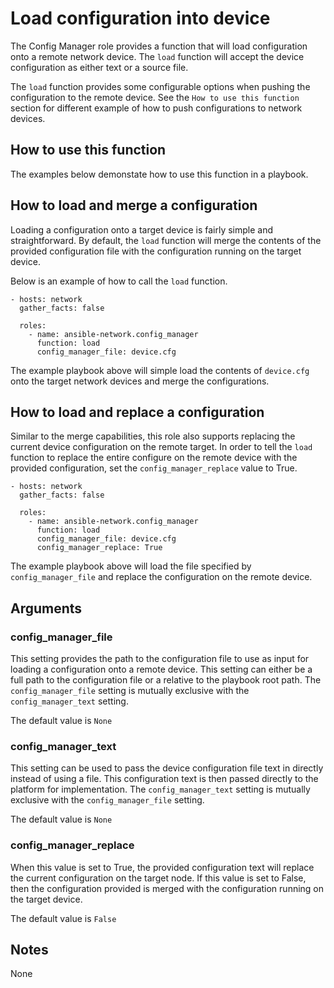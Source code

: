 # Load configuration into device

The Config Manager role provides a function that will load configuration onto a
remote network device.  The `load` function will accept the device
configuration as either text or a source file.  

The `load` function provides some configurable options when pushing the
configuration to the remote device.  See the `How to use this function`
section for different example of how to push configurations to network devices.

## How to use this function

The examples below demonstate how to use this function in a playbook.

## How to load and merge a configuration

Loading a configuration onto a target device is fairly simple and
straightforward.  By default, the `load` function will merge the contents of
the provided configuration file with the configuration running on
the target device.  

Below is an example of how to call the `load` function.

```
- hosts: network
  gather_facts: false

  roles:
    - name: ansible-network.config_manager
      function: load
      config_manager_file: device.cfg
```

The example playbook above will simple load the contents of `device.cfg` onto the
target network devices and merge the configurations.

## How to load and replace a configuration

Similar to the merge capabilities, this role also supports replacing the
current device configuration on the remote target.  In order to tell the `load`
function to replace the entire configure on the remote device with the provided
configuration, set the `config_manager_replace` value to True.

```
- hosts: network
  gather_facts: false

  roles:
    - name: ansible-network.config_manager
      function: load
      config_manager_file: device.cfg
      config_manager_replace: True
```

The example playbook above will load the file specified by
`config_manager_file` and replace the configuration on the remote device.

## Arguments

### config_manager_file

This setting provides the path to the configuration file to use as input for
loading a configuration onto a remote device.  This setting can either be a
full path to the configuration file or a relative to the playbook root path.
The `config_manager_file` setting is mutually exclusive with the
`config_manager_text` setting.

The default value is `None`

### config_manager_text

This setting can be used to pass the device configuration file text in directly
instead of using a file.  This configuration text is then passed directly to
the platform for implementation.  The `config_manager_text` setting is mutually
exclusive with the `config_manager_file` setting.

The default value is `None`


### config_manager_replace

When this value is set to True, the provided configuration text will replace
the current configuration on the target node.  If this value is set to False,
then the configuration provided is merged with the configuration running on the
target device.

The default value is `False`

## Notes

None